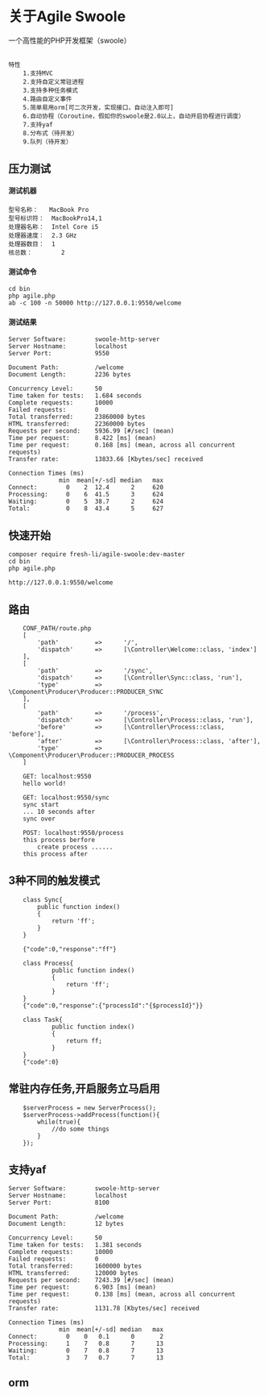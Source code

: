 # 关于Agile Swoole

一个高性能的PHP开发框架（swoole）

##
    特性
        1.支持MVC
        2.支持自定义常驻进程
        3.支持多种任务模式
        4.路由自定义事件
        5.简单易用orm[可二次开发，实现接口，自动注入即可]
        6.自动协程（Coroutine，假如你的swoole是2.0以上，自动开启协程进行调度）
        7.支持yaf
        8.分布式（待开发）
        9.队列（待开发）
        
## 压力测试

#### 测试机器
     
    型号名称：	MacBook Pro
    型号标识符：	MacBookPro14,1
    处理器名称：	Intel Core i5
    处理器速度：	2.3 GHz
    处理器数目：	1
    核总数：	    2

    
#### 测试命令

    cd bin
    php agile.php
    ab -c 100 -n 50000 http://127.0.0.1:9550/welcome
    
#### 测试结果

```
Server Software:        swoole-http-server
Server Hostname:        localhost
Server Port:            9550

Document Path:          /welcome
Document Length:        2236 bytes

Concurrency Level:      50
Time taken for tests:   1.684 seconds
Complete requests:      10000
Failed requests:        0
Total transferred:      23860000 bytes
HTML transferred:       22360000 bytes
Requests per second:    5936.99 [#/sec] (mean)
Time per request:       8.422 [ms] (mean)
Time per request:       0.168 [ms] (mean, across all concurrent requests)
Transfer rate:          13833.66 [Kbytes/sec] received

Connection Times (ms)
              min  mean[+/-sd] median   max
Connect:        0    2  12.4      2     620
Processing:     0    6  41.5      3     624
Waiting:        0    5  38.7      2     624
Total:          0    8  43.4      5     627
```   
        
## 快速开始

    composer require fresh-li/agile-swoole:dev-master
    cd bin
    php agile.php
    
    http://127.0.0.1:9550/welcome
	
## 路由

```
    CONF_PATH/route.php
    [
        'path'          =>      '/',
        'dispatch'      =>      [\Controller\Welcome::class, 'index']
    ],
    [
        'path'          =>      '/sync',
        'dispatch'      =>      [\Controller\Sync::class, 'run'],
        'type'          =>      \Component\Producer\Producer::PRODUCER_SYNC
    ],
    [
        'path'          =>      '/process',
        'dispatch'      =>      [\Controller\Process::class, 'run'],
        'before'        =>      [\Controller\Process::class, 'before'],
        'after'         =>      [\Controller\Process::class, 'after'],
        'type'          =>      \Component\Producer\Producer::PRODUCER_PROCESS
    ]
    
    GET: localhost:9550
    hello world!
    
    GET: localhost:9550/sync
    sync start
    ... 10 seconds after
    sync over
    
    POST: localhost:9550/process
    this process berfore
        create process ......
    this process after
```

## 3种不同的触发模式
```
    class Sync{
        public function index()
        {
            return 'ff';
        }
    }
    
    {"code":0,"response":"ff"}
    
    class Process{
            public function index()
            {
                return 'ff';
            }
    }
    {"code":0,"response":{"processId":"{$processId}"}}
    
    class Task{
            public function index()
            {
                return ff;
            }
    }
    {"code":0}
```

## 常驻内存任务,开启服务立马启用
    
```
    $serverProcess = new ServerProcess();
    $serverProcess->addProcess(function(){
        while(true){
            //do some things
        }
    });
```


## 支持yaf


```
Server Software:        swoole-http-server
Server Hostname:        localhost
Server Port:            8100

Document Path:          /welcome
Document Length:        12 bytes

Concurrency Level:      50
Time taken for tests:   1.381 seconds
Complete requests:      10000
Failed requests:        0
Total transferred:      1600000 bytes
HTML transferred:       120000 bytes
Requests per second:    7243.39 [#/sec] (mean)
Time per request:       6.903 [ms] (mean)
Time per request:       0.138 [ms] (mean, across all concurrent requests)
Transfer rate:          1131.78 [Kbytes/sec] received

Connection Times (ms)
              min  mean[+/-sd] median   max
Connect:        0    0   0.1      0       2
Processing:     1    7   0.8      7      13
Waiting:        0    7   0.8      7      13
Total:          3    7   0.7      7      13
```

## orm